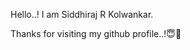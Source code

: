 Hello..!
I am Siddhiraj R Kolwankar. 

Thanks for visiting my github profile..!😇💫


<!---

- 👋 Hi, I’m @Kolwankar-Siddhiraj
- 👀 I’m interested in ...
- 🌱 I’m currently learning ...
- 💞️ I’m looking to 

Kolwankar-Siddhiraj/Kolwankar-Siddhiraj is a ✨ special ✨ repository because its `README.md` (this file) appears on your GitHub profile.
You can click the Preview link to take a look at your changes.
--->

